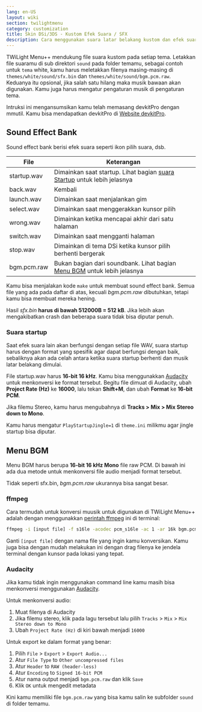 ```yaml
---
lang: en-US
layout: wiki
section: twilightmenu
category: customization
title: Skin DSi/3DS - Kustom Efek Suara / SFX
description: Cara menggunakan suara latar belakang kustom dan efek suara di skin DSi dan 3DS untuk TWiLight Menu++
---
```


TWiLight Menu++ mendukung file suara kustom pada setiap tema. Letakkan file suaramu di sub direktori `sound` pada folder temamu, sebagai contoh untuk `tema` white, kamu harus meletakkan filenya masing-masing di `themes/white/sound/sfx.bin` dan `themes/white/sound/bgm.pcm.raw`. Keduanya itu opsional, jika salah satu hilang maka musik bawaan akan digunakan. Kamu juga harus mengatur pengaturan musik di pengaturan tema.

Intruksi ini mengansumsikan kamu telah memasang devkitPro dengan mmutil. Kamu bisa mendapatkan devkitPro di [Website devkitPro](https://devkitpro.org/wiki/Getting_Started).

## Sound Effect Bank
Sound effect bank berisi efek suara seperti ikon pilih suara, dsb.

| File        | Keterangan                                                                                |
| ----------- | ----------------------------------------------------------------------------------------- |
| startup.wav | Dimainkan saat startup. Lihat bagian [suara Startup](#startup-sound) untuk lebih jelasnya |
| back.wav    | Kembali                                                                                   |
| launch.wav  | Dimainkan saat menjalankan gim                                                            |
| select.wav  | Dimainkan saat menggerakkan kunsor pilih                                                  |
| wrong.wav   | Dimainkan ketika mencapai akhir dari satu halaman                                         |
| switch.wav  | Dimainkan saat mengganti halaman                                                          |
| stop.wav    | Dimainkan di tema DSi ketika kunsor pilih berhenti bergerak                               |
| bgm.pcm.raw | Bukan bagian dari soundbank. Lihat bagian [Menu BGM](#menu-bgm) untuk lebih jelasnya      |

Kamu bisa menjalakan kode `make` untuk membuat sound effect bank. Semua file yang ada pada daftar di atas, kecuali *bgm.pcm.raw* dibutuhkan, tetapi kamu bisa membuat mereka hening.

Hasil *sfx.bin* **harus di bawah 512000B = 512 kB**. Jika lebih akan mengakibatkan crash dan beberapa suara tidak bisa diputar penuh.

### Suara startup
Saat efek suara lain akan berfungsi dengan setiap file WAV, suara startup harus dengan format yang spesifik agar dapat berfungsi dengan baik, sebaliknya akan ada celah antara ketika suara startup berhenti dan musik latar belakang dimulai.

File startup.wav harus **16-bit 16 kHz**. Kamu bisa menggunakkan [Audacity](https://www.audacityteam.org/download/) untuk menkonversi ke format tersebut. Begitu file dimuat di Audacity, ubah **Project Rate (Hz)** ke **16000**, lalu tekan **Shift+M**, dan ubah **Format** ke **16-bit PCM**.

Jika filemu Stereo, kamu harus mengubahnya di **Tracks > Mix > Mix Stereo down to Mono**.

Kamu harus mengatur `PlayStartupJingle=1` di `theme.ini` milikmu agar jingle startup bisa diputar.


## Menu BGM
Menu BGM harus berupa **16-bit 16 kHz Mono** file raw PCM. Di bawah ini ada dua metode untuk menkonversi file audio menjadi format tersebut.

Tidak seperti sfx.bin, *bgm.pcm.raw* ukurannya bisa sangat besar.

### ffmpeg
Cara termudah untuk konversi muusik untuk digunakan di TWiLight Menu++ adalah dengan menggunakkan [perintah ffmpeg](https://ffmpeg.org) ini di terminal:

```bash
ffmpeg -i [input file] -f s16le -acodec pcm_s16le -ac 1 -ar 16k bgm.pcm.raw
```

Ganti `[input file]` dengan nama file yang ingin kamu konversikan. Kamu juga bisa dengan mudah melakukan ini dengan drag filenya ke jendela terminal dengan kunsor pada lokasi yang tepat.

### Audacity
Jika kamu tidak ingin menggunakan command line kamu masih bisa menkonversi menggunakan [Audacity](https://www.audacityteam.org/download/).

Untuk menkonversi audio:
1. Muat filenya di Audacity
1. Jika filemu stereo, klik pada lagu tersebut lalu pilih `Tracks` > `Mix` > `Mix Stereo down to Mono`
1. Ubah `Project Rate (Hz)` di kiri bawah menjadi `16000`

Untuk export ke dalam format yang benar:
1. Pilih `File` > `Export` > `Export Audio...`
1. Atur `File Type` to `Other uncompressed files`
1. Atur `Header` to `RAW (header-less)`
1. Atur `Encoding` to `Signed 16-bit PCM`
1. Atur nama output menjadi `bgm.pcm.raw` dan klik `Save`
1. Klik `OK` untuk mengedit metadata

Kini kamu memiliki file `bgm.pcm.raw` yang bisa kamu salin ke subfolder `sound` di folder temamu.
